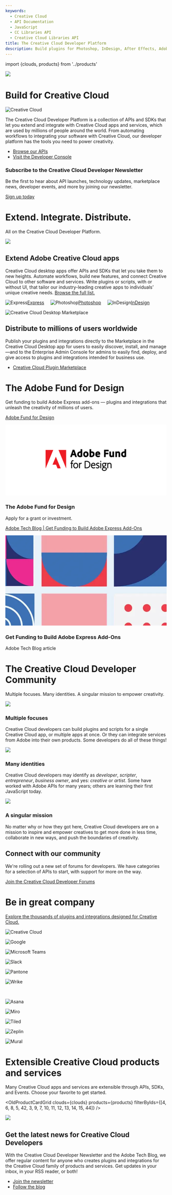 ```yaml
---
keywords:
  - Creative Cloud
  - API Documentation
  - JavaScript
  - CC Libraries API
  - Creative Cloud Libraries API
title: The Creative Cloud Developer Platform
description: Build plugins for Photoshop, InDesign, After Effects, Adobe XD and more. Integrate service APIs like Creative Cloud Libraries, Adobe Fonts, and Adobe Stock.
---
```


import {clouds, products} from '../products'

<!-- Hero -->
<Hero slots="image, heading, icon, text, buttons" variant="halfwidth" />

![](https://adobe.io/shared/images/cc-hero.png)

# Build for Creative Cloud

![Creative Cloud](https://adobe.io/shared/icons/cc_appicon_64.svg)

The Creative Cloud Developer Platform is a collection of APIs and SDKs that let you extend and integrate with Creative Cloud apps and services, which are used by millions of people around the world. From automating workflows to integrating your software with Creative Cloud, our developer platform has the tools you need to power creativity.

- [Browse our APIs](#api-list)
- [Visit the Developer Console](https://developer.adobe.com/console)

<!-- Newsletter -->
<AnnouncementBlock slots="heading, text, button" theme="dark" />

### Subscribe to the Creative Cloud Developer Newsletter

Be the first to hear about API launches, technology updates, marketplace news, developer events, and more by joining our newsletter.

[Sign up today](http://adobe.ly/devnews)

<!-- Extend, Integrate, Distribute -->
<TitleBlock slots="heading, text" theme="lightest" />

# Extend. Integrate. Distribute.

All on the Creative Cloud Developer Platform.

<TextBlock slots="image, heading, text1, links" />

![](images/cc-extend-3.png)

## Extend Adobe Creative Cloud apps

Creative Cloud desktop apps offer APIs and SDKs that let you take them to new heights. Automate workflows, build new features, and connect Creative Cloud to other software and services. Write plugins or scripts, with or without UI, that tailor our industry-leading creative apps to individuals’ unique creative needs. [Browse the full list.](#api-list)

![Express](https://developer.adobe.com/shared/icons/adobe_express_appicon_64px.svg)[Express](../express) &nbsp; &nbsp;
![Photoshop](https://developer.adobe.com/shared/icons/ps_appicon_64.svg)[Photoshop](../photoshop) &nbsp; &nbsp;
![InDesign](https://developer.adobe.com/shared/icons/id_appicon_64.svg)[InDesign](../indesign/uxp)  &nbsp;

<TextBlock slots="image, heading, text1, links" />

![Creative Cloud Desktop Marketplace](images/cc-desktop-marketplace-1.png)

## Distribute to millions of users worldwide

Publish your plugins and integrations directly to the Marketplace in the Creative Cloud Desktop app for users to easily discover, install, and manage—and to the Enterprise Admin Console for admins to easily find, deploy, and give access to plugins and integrations intended for business use.

- [Creative Cloud Plugin Marketplace](https://exchange.adobe.com/creativecloud.html?route=discoverIntegrations&workflow=share)

<!-- Fund content -->
<TitleBlock slots="heading, text" theme="light" />

# The Adobe Fund for Design

Get funding to build Adobe Express add-ons — plugins and integrations that unleash the creativity of millions of users.

<ResourceCard slots="link, image, heading, text" width="50%" theme="light" />

[Adobe Fund for Design](https://developer.adobe.com/fund-for-design)

![](images/affd2024.png)

### The Adobe Fund for Design

Apply for a grant or investment.

<ResourceCard slots="link, image, heading, text" width="50%" theme="light" />

[Adobe Tech Blog | Get Funding to Build Adobe Express Add-Ons](https://blog.developer.adobe.com/get-funding-to-build-adobe-express-add-ons-093ddf8336be?source=friends_link&sk=f04b558801adc66ec89f25d8589e400b)

![](images/adobe-fund-for-design-2.png)

### Get Funding to Build Adobe Express Add-Ons

Adobe Tech Blog article

<TitleBlock slots="heading, text" theme="dark" />

# The Creative Cloud Developer Community

Multiple focuses. Many identities. A singular mission to empower creativity.

<TextBlock slots="image, heading, text" width="33%" theme="dark" isCentered />

![](images/dev-days.jpg)

### Multiple focuses

Creative Cloud developers can build plugins and scripts for a single Creative Cloud app, or multiple apps at once. Or they can integrate services from Adobe into their own products. Some developers do all of these things!

<TextBlock slots="image, heading, text" width="33%" theme="dark" isCentered />

![](images/workshop.jpg)

### Many identities

Creative Cloud developers may identify as _developer_, _scripter_, _entrepreneur_, _business owner_, and yes: _creative_ or _artist_. Some have worked with Adobe APIs for many years; others are learning their first JavaScript today.

<TextBlock slots="image, heading, text" width="33%" theme="dark" isCentered />

![](images/partner-day.png)

### A singular mission

No matter why or how they got here, Creative Cloud developers are on a mission to inspire and empower creatives to get more done in less time, collaborate in new ways, and push the boundaries of creativity.

<AnnouncementBlock slots="heading, text, button" theme="dark" />

## Connect with our community

We're rolling out a new set of forums for developers. We have categories for a selection of APIs to start, with support for more on the way.

[Join the Creative Cloud Developer Forums](https://forums.creativeclouddeveloper.com)

<!-- Partners -->

<TitleBlock slots="heading, text" theme="lightest" />

# Be in great company

[Explore the thousands of plugins and integrations designed for Creative Cloud.](https://www.adobe.com/creativecloud/extensibility.html)

![Creative Cloud](images/designed-for-cc-sm.png)

<!-- 1 -->
<TextBlock slots="image" width="20%" theme="lightest" isCentered />

![Google](images/partners/google.png)

<TextBlock slots="image" width="20%" theme="lightest" isCentered />

![Microsoft Teams](images/partners/msft-teams.png)

<TextBlock slots="image" width="20%" theme="lightest" isCentered />

![Slack](images/partners/slack.png)

<TextBlock slots="image" width="20%" theme="lightest" isCentered />

![Pantone](images/partners/pantone.jpg)

<TextBlock slots="image" width="20%" theme="lightest" isCentered />

![Wrike](images/partners/wrike.png)

<br style="background: rgb(245, 245, 245)" />

<!-- 2 -->
<TextBlock slots="image" width="20%" theme="lightest" isCentered />

![Asana](images/partners/asana.png)

<TextBlock slots="image" width="20%" theme="lightest" isCentered />

![Miro](images/partners/miro.png)

<TextBlock slots="image" width="20%" theme="lightest" isCentered />

![Tiled](images/partners/tiled.jpg)

<TextBlock slots="image" width="20%" theme="lightest" isCentered />

![Zeplin](images/partners/zeplin.png)

<TextBlock slots="image" width="20%" theme="lightest" isCentered />

![Mural](images/partners/mural.png)

<!-- Product cards -->
<div id="api-list"></div>
<TitleBlock slots="heading, text" theme="lightest" />

# Extensible Creative Cloud products and services

Many Creative Cloud apps and services are extensible through APIs, SDKs, and Events. Choose your favorite to get started.

<OldProductCardGrid clouds={clouds} products={products} filterByIds={[4, 6, 8, 5, 42, 3, 9, 7, 10, 11, 12, 13, 14, 15, 44]} />

<!-- Summary block -->
<SummaryBlock slots="image, heading, text, buttons" background="rgb(9, 90, 186)" />

![](https://adobe.io/shared/images/cc-banner.png)

## Get the latest news for Creative Cloud Developers

With the Creative Cloud Developer Newsletter and the Adobe Tech Blog, we offer regular content for anyone who creates plugins and integrations for the Creative Cloud family of products and services. Get updates in your inbox, in your RSS reader, or both!

- [Join the newsletter](http://adobe.ly/devnews)
- [Follow the blog](https://medium.com/adobetech)
